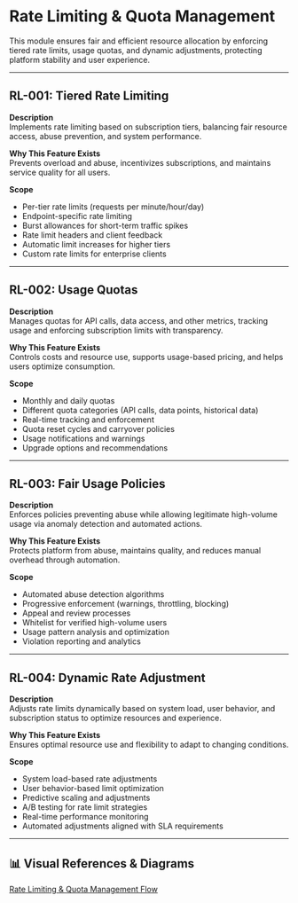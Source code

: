 # Rate Limiting & Quota Management

This module ensures fair and efficient resource allocation by enforcing tiered rate limits, usage quotas, and dynamic adjustments, protecting platform stability and user experience.

---

## RL-001: Tiered Rate Limiting

**Description**  
Implements rate limiting based on subscription tiers, balancing fair resource access, abuse prevention, and system performance.

**Why This Feature Exists**  
Prevents overload and abuse, incentivizes subscriptions, and maintains service quality for all users.

**Scope**

- Per-tier rate limits (requests per minute/hour/day)
- Endpoint-specific rate limiting
- Burst allowances for short-term traffic spikes
- Rate limit headers and client feedback
- Automatic limit increases for higher tiers
- Custom rate limits for enterprise clients

---

## RL-002: Usage Quotas

**Description**  
Manages quotas for API calls, data access, and other metrics, tracking usage and enforcing subscription limits with transparency.

**Why This Feature Exists**  
Controls costs and resource use, supports usage-based pricing, and helps users optimize consumption.

**Scope**

- Monthly and daily quotas
- Different quota categories (API calls, data points, historical data)
- Real-time tracking and enforcement
- Quota reset cycles and carryover policies
- Usage notifications and warnings
- Upgrade options and recommendations

---

## RL-003: Fair Usage Policies

**Description**  
Enforces policies preventing abuse while allowing legitimate high-volume usage via anomaly detection and automated actions.

**Why This Feature Exists**  
Protects platform from abuse, maintains quality, and reduces manual overhead through automation.

**Scope**

- Automated abuse detection algorithms
- Progressive enforcement (warnings, throttling, blocking)
- Appeal and review processes
- Whitelist for verified high-volume users
- Usage pattern analysis and optimization
- Violation reporting and analytics

---

## RL-004: Dynamic Rate Adjustment

**Description**  
Adjusts rate limits dynamically based on system load, user behavior, and subscription status to optimize resources and experience.

**Why This Feature Exists**  
Ensures optimal resource use and flexibility to adapt to changing conditions.

**Scope**

- System load-based rate adjustments
- User behavior-based limit optimization
- Predictive scaling and adjustments
- A/B testing for rate limit strategies
- Real-time performance monitoring
- Automated adjustments aligned with SLA requirements

---

## 📊 Visual References & Diagrams

<a href="https://miro.com/app/board/uXjVJbMT7pg=/?moveToWidget=3458764635539448293&cot=14" target="_blank"> Rate Limiting & Quota Management Flow </a>
